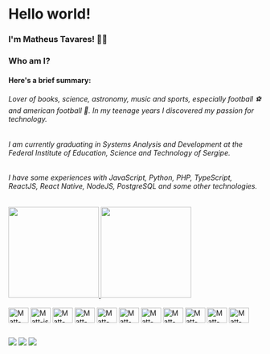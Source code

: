 # Hello world!

### I'm Matheus Tavares! 👨‍🚀
### Who am I?
#### Here's a brief summary:
###### Lover of books, science, astronomy, music and sports, especially football ⚽ and american football 🏈. In my teenage years I discovered my passion for technology.
###### I am currently graduating in Systems Analysis and Development at the Federal Institute of Education, Science and Technology of Sergipe.
###### I have some experiences with JavaScript, Python, PHP, TypeScript, ReactJS, React Native, NodeJS, PostgreSQL and some other technologies.

##
<div>
  <a href="https://github.com/matt-tavares" />
  <img height="180em" src="https://github-readme-stats.vercel.app/api?username=matt-tavares&show_icons=true&theme=dark" />
  <img height="180em" src="https://github-readme-stats.vercel.app/api/top-langs/?username=matt-tavares&layout=compact&theme=dark" />
</div>

<div style="display: inline_block"><br>
  <a href="https://ubuntu.com/" target="_blank"><img align="center" alt="Matt-ubuntu" height="30" width="40" src="https://cdn.jsdelivr.net/gh/devicons/devicon/icons/ubuntu/ubuntu-plain.svg" ></a>
  <a href="https://javascript.info/" target="_blank"><img align="center" alt="Matt-js" height="30" width="40" src="https://cdn.jsdelivr.net/gh/devicons/devicon/icons/javascript/javascript-original.svg" ></a>
  <a href="https://www.typescriptlang.org/" target="_blank"><img align="center" alt="Matt-Ts" height="30" width="40" src="https://cdn.jsdelivr.net/gh/devicons/devicon/icons/typescript/typescript-original.svg" ></a>
  <a href="https://www.python.org/" target="_blank"><img align="center" alt="Matt-Py" height="30" width="40" src="https://cdn.jsdelivr.net/gh/devicons/devicon/icons/python/python-original.svg" ></a>
  <a href="https://pt-br.reactjs.org/" target="_blank"><img align="center" alt="Matt-nodeJS" height="30" width="40" src="https://cdn.jsdelivr.net/gh/devicons/devicon/icons/react/react-original-wordmark.svg" ></a>
  <a href="https://reactnative.dev/" target="_blank"><img align="center" alt="Matt-React" height="30" width="40" src="https://cdn.jsdelivr.net/gh/devicons/devicon/icons/react/react-original.svg" ></a>
  <a href="https://jquery.com/" target="_blank"><img align="center" alt="Matt-JQuery" height="30" width="40" src="https://cdn.jsdelivr.net/gh/devicons/devicon/icons/jquery/jquery-original.svg" ></a>
  <a href="https://developer.mozilla.org/pt-BR/docs/Web/HTML" target="_blank"><img align="center" alt="Matt-HTML" height="30" width="40" src="https://cdn.jsdelivr.net/gh/devicons/devicon/icons/html5/html5-original.svg" ></a>
  <a href="https://www.w3schools.com/css/" target="_blank"><img align="center" alt="Matt-CSS" height="30" width="40" src="https://cdn.jsdelivr.net/gh/devicons/devicon/icons/css3/css3-original.svg" ></a>
  <a href="https://www.postgresql.org/" target="_blank"><img align="center" alt="Matt-Postgres" height="30" width="40" src="https://cdn.jsdelivr.net/gh/devicons/devicon/icons/postgresql/postgresql-original.svg"></a>
  <a href="https://getbootstrap.com/" target="_blank"><img align="center" alt="Matt-Bootstrap" height="30" width="40" src="https://cdn.jsdelivr.net/gh/devicons/devicon/icons/bootstrap/bootstrap-original.svg" ></a>
</div>

##
<div>
  <a href="https://www.linkedin.com/in/mattheusdev/" target="_blank" ><img src="https://img.shields.io/badge/linkedin-%230077B5.svg?&style=for-the-badge&logo=linkedin&logoColor=white" target="_blank" ><a/>
  <a href="https://www.instagram.com/mattheusdev/" target="_blank" ><img src="https://img.shields.io/badge/instagram-%23E4405F.svg?&style=for-the-badge&logo=instagram&logoColor=white" target="_blank"><a/>
    <a href="https://t.me/mattheusdev/" target="_blank" ><img src="https://img.shields.io/badge/Telegram-2CA5E0?style=for-the-badge&logo=telegram&logoColor=white" target="_blank"><a/>
</div>
